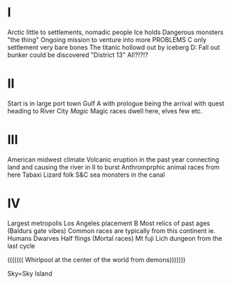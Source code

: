 # I
Arctic little to settlements, nomadic people Ice holds Dangerous monsters
"the thing"
Ongoing mission to venture into more PROBLEMS 
C only settlement very bare bones The titanic hollowd out by iceberg
D: Fall out bunker could be discovered "District 13" AI!?!?!?


# II
Start is in large port town Gulf A with prologue being the arrival with quest heading to River City *Magic*
Magic races dwell here, elves few etc.


# III 
American midwest climate 
Volcanic eruption in the past year connecting land and causing the river in II to burst
Anthromprphic animal races from here Tabaxi Lizard folk 
S&C sea monsters in the canal



# IV
Largest metropolis Los Angeles placement B Most relics of past ages (Baldurs gate vibes) 
Common races are typically from this continent ie. Humans Dwarves Half flings (Mortal races)
Mt fuji
Lich dungeon from the last cycle


((((((( Whirlpool at the center of the world from demons)))))))


Sky=Sky Island